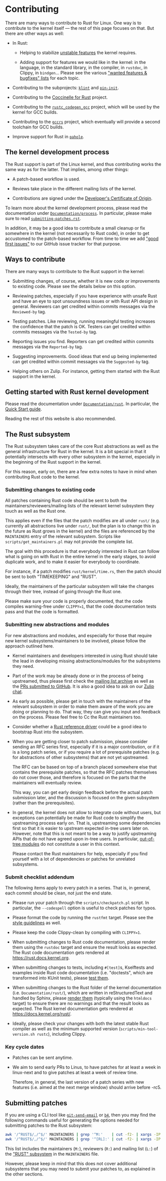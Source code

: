 # Contributing

There are many ways to contribute to Rust for Linux. One way is to contribute to the kernel itself — the rest of this page focuses on that. But there are other ways as well:

  - In Rust:

    + Helping to stabilize [unstable features](Unstable-features.md) the kernel requires.

    + Adding support for features we would like in the kernel: in the language, in the standard library, in the compiler, in `rustdoc`, in Clippy, in `bindgen`... Please see the various ["wanted features & bugfixes" lists](https://github.com/Rust-for-Linux/linux/issues/2) for each topic.

  - Contributing to the subprojects: [`klint`](klint.md) and [`pin-init`](pin-init.md).

  - Contributing to the [Coccinelle for Rust](Coccinelle-for-Rust.md) project.

  - Contributing to the [`rustc_codegen_gcc`](rustc_codegen_gcc.md) project, which will be used by the kernel for GCC builds.

  - Contributing to the [`gccrs`](gccrs.md) project, which eventually will provide a second toolchain for GCC builds.

  - Improve support for Rust in [`pahole`](https://github.com/acmel/dwarves).

## The kernel development process

The Rust support is part of the Linux kernel, and thus contributing works the same way as for the latter. That implies, among other things:

  - A patch-based workflow is used.

  - Reviews take place in the different mailing lists of the kernel.

  - Contributions are signed under the [Developer's Certificate of Origin](https://docs.kernel.org/process/submitting-patches.html#developer-s-certificate-of-origin-1-1).

To learn more about the kernel development process, please read the documentation under [`Documentation/process`](https://docs.kernel.org/process/). In particular, please make sure to read [`submitting-patches.rst`](https://docs.kernel.org/process/submitting-patches.html).

In addition, it may be a good idea to contribute a small cleanup or fix somewhere in the kernel (not necessarily to Rust code), in order to get accustomed to the patch-based workflow. From time to time we add ["good first issues"](https://github.com/Rust-for-Linux/linux/contribute) to our GitHub issue tracker for that purpose.

## Ways to contribute

There are many ways to contribute to the Rust support in the kernel:

  - Submitting changes, of course, whether it is new code or improvements to existing code. Please see the details below on this option.

  - Reviewing patches, especially if you have experience with unsafe Rust and have an eye to spot unsoundness issues or with Rust API design in general. Reviewers can get credited within commits messages via the `Reviewed-by` tag.

  - Testing patches. Like reviewing, running meaningful testing increases the confidence that the patch is OK. Testers can get credited within commits messages via the `Tested-by` tag.

  - Reporting issues you find. Reporters can get credited within commits messages via the `Reported-by` tag.

  - Suggesting improvements. Good ideas that end up being implemented can get credited within commit messages via the `Suggested-by` tag.

  - Helping others on Zulip. For instance, getting them started with the Rust support in the kernel.

## Getting started with Rust kernel development

Please read the documentation under [`Documentation/rust`](https://docs.kernel.org/rust/). In particular, the [Quick Start guide](https://docs.kernel.org/rust/quick-start.html).

Reading the rest of this website is also recommended.

## The Rust subsystem

The Rust subsystem takes care of the core Rust abstractions as well as the general infrastructure for Rust in the kernel. It is a bit special in that it potentially intersects with every other subsystem in the kernel, especially in the beginning of the Rust support in the kernel.

For this reason, early on, there are a few extra notes to have in mind when contributing Rust code to the kernel.

### Submitting changes to existing code

All patches containing Rust code should be sent to both the maintainers/reviewers/mailing lists of the relevant kernel subsystem they touch as well as the Rust one.

This applies even if the files that the patch modifies are all under `rust/` (e.g. currently all abstractions live under `rust/`, but the plan is to change this in the future as Rust grows in the kernel) and the files are referenced by the `MAINTAINERS` entry of the relevant subsystem. Scripts like `scripts/get_maintainers.pl` may not provide the complete list.

The goal with this procedure is that everybody interested in Rust can follow what is going on with Rust in the entire kernel in the early stages, to avoid duplicate work, and to make it easier for everybody to coordinate.

For instance, if a patch modifies `rust/kernel/time.rs`, then the patch should be sent to both "TIMEKEEPING" and "RUST".

Ideally, the maintainers of the particular subsystem will take the changes through their tree, instead of going through the Rust one.

Please make sure your code is properly documented, that the code compiles warning-free under `CLIPPY=1`, that the code documentation tests pass and that the code is formatted.

### Submitting new abstractions and modules

For new abstractions and modules, and especially for those that require new kernel subsystems/maintainers to be involved, please follow the approach outlined here.

  - Kernel maintainers and developers interested in using Rust should take the lead in developing missing abstractions/modules for the subsystems they need.

  - Part of the work may be already done or in the process of being upstreamed, thus please first check the [mailing list archive](https://lore.kernel.org/rust-for-linux/) as well as the [PRs submitted to GitHub](https://github.com/Rust-for-Linux/linux/pulls). It is also a good idea to ask on our [Zulip chat](https://rust-for-linux.zulipchat.com).

  - As early as possible, please get in touch with the maintainers of the relevant subsystem in order to make them aware of the work you are doing or planning to do. That way, they can give you input and feedback on the process. Please feel free to Cc the Rust maintainers too.

  - Consider whether a [Rust reference driver](Rust-reference-drivers.md) could be a good idea to bootstrap Rust into the subsystem.

  - When you are getting closer to patch submission, please consider sending an RFC series first, especially if it is a major contribution, or if it is a long patch series, or if you require a lot of prerequisite patches (e.g. for abstractions of other subsystems) that are not yet upstreamed.

    The RFC can be based on top of a branch placed somewhere else that contains the prerequisite patches, so that the RFC patches themselves do not cover those, and therefore is focused on the parts that the maintainers will eventually review.

    This way, you can get early design feedback before the actual patch submission later, and the discussion is focused on the given subsystem (rather than the prerequisites).

  - In general, the kernel does not allow to integrate code without users, but exceptions can potentially be made for Rust code to simplify the upstreaming process early on. That is, upstreaming some dependencies first so that it is easier to upstream expected in-tree users later on. However, note that this is not meant to be a way to justify upstreaming APIs that do not have agreed upon in-tree users. In particular, [out-of-tree modules](Out-of-tree-modules.md) do not constitute a user in this context.

    Please contact the Rust maintainers for help, especially if you find yourself with a lot of dependencies or patches for unrelated subsystems.

### Submit checklist addendum

The following items apply to every patch in a series. That is, in general, each commit should be clean, not just the end state.

  - Please run your patch through the `scripts/checkpatch.pl` script. In particular, the `--codespell` option is useful to check patches for typos.

  - Please format the code by running the `rustfmt` target. Please see the [style guidelines](https://docs.kernel.org/rust/coding-guidelines.html#style-formatting) as well.

  - Please keep the code Clippy-clean by compiling with `CLIPPY=1`.

  - When submitting changes to Rust code documentation, please render them using the `rustdoc` target and ensure the result looks as expected. The Rust code documentation gets rendered at <https://rust.docs.kernel.org>.

  - When submitting changes to tests, including `#[test]`s, Kselftests and examples inside Rust code documentation (i.e. "doctests", which are transformed into KUnit tests), please [test them](https://docs.kernel.org/rust/testing.html).

  - When submitting changes to the Rust folder of the kernel documentation (i.e. `Documentation/rust/`), which are written in reStructuredText and handled by Sphinx, please [render them](https://docs.kernel.org/doc-guide/sphinx.html) (typically using the `htmldocs` target) to ensure there are no warnings and that the result looks as expected. The Rust kernel documentation gets rendered at <https://docs.kernel.org/rust/>.

  - Ideally, please check your changes with both the latest stable Rust compiler as well as the minimum supported version (`scripts/min-tool-version.sh rustc`), including Clippy.

### Key cycle dates

  - Patches can be sent anytime.

  - We aim to send early PRs to Linus, to have patches for at least a week in linux-next and to give patches at least a week of review time.

    Therefore, in general, the last version of a patch series with new features (i.e. aimed at the next merge window) should arrive before -rc5.

## Submitting patches

If you are using a CLI tool like [`git-send-email`](https://git-scm.com/docs/git-send-email) or [`b4`](https://b4.docs.kernel.org), then you may find the following commands useful for generating the options needed for submitting patches to the Rust subsystem:

```sh
awk '/^RUST$/,/^$/' MAINTAINERS | grep '^M:'    | cut -f2- | xargs -IP echo --to \'P\' \\
awk '/^RUST$/,/^$/' MAINTAINERS | grep '^[RL]:' | cut -f2- | xargs -IP echo --cc \'P\' \\
```

This list includes the maintainers (`M:`), reviewers (`R:`) and mailing list (`L:`) of the ["RUST" subsystem](https://docs.kernel.org/process/maintainers.html#rust) in the `MAINTAINERS` file.

However, please keep in mind that this does not cover additional subsystems that you may need to submit your patches to, as explained in the other sections.
